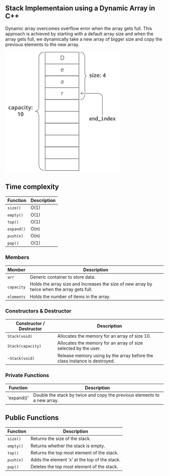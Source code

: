 ## Stack Implementaion using a Dynamic Array in C++

Dynamic array overcomes overflow error when the array gets full. This approach is achieved by starting with a default array size and when the array gets full, we dynamically take a new array of bigger size and copy the previous elements to the new array.

![Explanation](StackExplanation.png)

## Time complexity

| Function  | Description |
|-----------|------|
| `size()`  | O(1) |
| `empty()` | O(1) |
| `top()`   | O(1) |
| `expand()`| O(n) |
| `push(x)` | O(n) |
| `pop()`   | O(1) |

### Members

| Member   | Description |
|----------|-------------|
|`arr`     | Generic container to store data.|
|`capacity`| Holds the array size and Increases the size of new array by twice when the array gets full.|
|`elements`| Holds the number of items in the array.|


### Constructors & Destructor

| Constructor / Destructor | Description |
|--------------------------|-------------|
| `Stack(void)`            | Allocates the memory for an array of size 10.|
| `Stack(capacity)`        | Allocates the memory for an array of size selected by the user.|
| `~Stack(void)`           | Release memory using by the array before the class instance is destroyed.|
 

### Private Functions

| Function | Description |
|----------|-------------|
|'expand()'| Double the stack by twice and copy the previous elements to a new array.|

 
## Public Functions

| Function | Description |
|----------|-------------|
| `size()` | Returns the size of the stack. |
| `empty()`| Returns whether the stack is empty. |
| `top()`  | Returns the top most element of the stack.|
| `push(x)`| Adds the element ‘x’ at the top of the stack.|
| `pop()`  | Deletes the top most element of the stack.|
